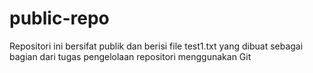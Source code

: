 # public-repo
Repositori ini bersifat publik dan berisi file test1.txt yang dibuat sebagai bagian dari tugas pengelolaan repositori menggunakan Git
